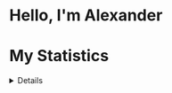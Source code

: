 # Hello, I'm Alexander

# My Statistics
  <details>
  <p>
<a href="https://github.com/ByAlexius">
  <img height="180em" src="https://github-readme-stats-eight-theta.vercel.app/api?username=ByAlexius&show_icons=true&theme=vue-dark&include_all_commits=true&count_private=true" /> 
  
  [![trophy](https://github-profile-trophy.vercel.app/?username=byalexius&theme=onedark)](https://github.com/ryo-ma/github-profile-trophy)
  </p>
   </details>

